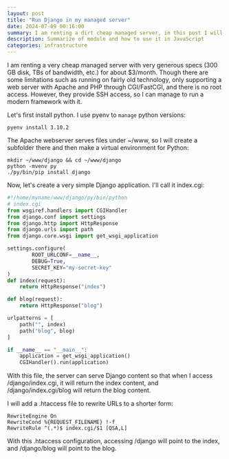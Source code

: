 ```yaml
---
layout: post
title: "Run Django in my managed server"
date: 2024-07-09 00:16:00
summary: I am renting a dirt cheap managed server, in this post I will explain how to run django with it
description: Summarize of module and how to use it in JavaScript
categories: infrastructure
---
```


I am renting a very cheap managed server with very generous specs (300 GB disk, TBs of bandwidth, etc.) for about $3/month. Though there are some limitations such as running on fairly old technology, only supporting a web server with Apache and PHP through CGI/FastCGI, and there is no root access. However, they provide SSH access, so I can manage to run a modern framework with it.

Let's first install python. I use pyenv to `manage` python versions:

```
pyenv install 3.10.2
```

The Apache webserver serves files under ~/www, so I will create a subfolder there and then make a virtual environment for Python:

```
mkdir ~/www/django && cd ~/www/django
python -mvenv py
./py/bin/pip install django
```

Now, let's create a very simple Django application. I'll call it index.cgi:

```python
#!/home/myname/www/django/py/bin/python
# index.cgi
from wsgiref.handlers import CGIHandler
from django.conf import settings
from django.http import HttpResponse
from django.urls import path
from django.core.wsgi import get_wsgi_application

settings.configure(
        ROOT_URLCONF=__name__,
        DEBUG=True,
        SECRET_KEY="my-secret-key"
)
def index(request):
    return HttpResponse("index")

def blog(request):
    return HttpResponse("blog")

urlpatterns = [
    path("", index)
    path("blog", blog)
]

if __name__ == "__main__":
    application = get_wsgi_application()
    CGIHandler().run(application)
```

With this file, the server can serve Django content so that when I access /django/index.cgi, it will return the index content, and /django/index.cgi/blog will return the blog content.

I will add a .htaccess file to rewrite URLs to a shorter form:

```
RewriteEngine On
RewriteCond %{REQUEST_FILENAME} !-f
RewriteRule ^(.*)$ index.cgi/$1 [QSA,L]
```

With this .htaccess configuration, accessing /django will point to the index, and /django/blog will point to the blog.
